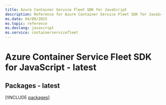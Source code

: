 ```yaml
---
title: Azure Container Service Fleet SDK for JavaScript
description: Reference for Azure Container Service Fleet SDK for JavaScript
ms.date: 04/09/2025
ms.topic: reference
ms.devlang: javascript
ms.service: containerservicefleet
---
```

# Azure Container Service Fleet SDK for JavaScript - latest
## Packages - latest
[!INCLUDE [packages](container-service-fleet-index.md)]